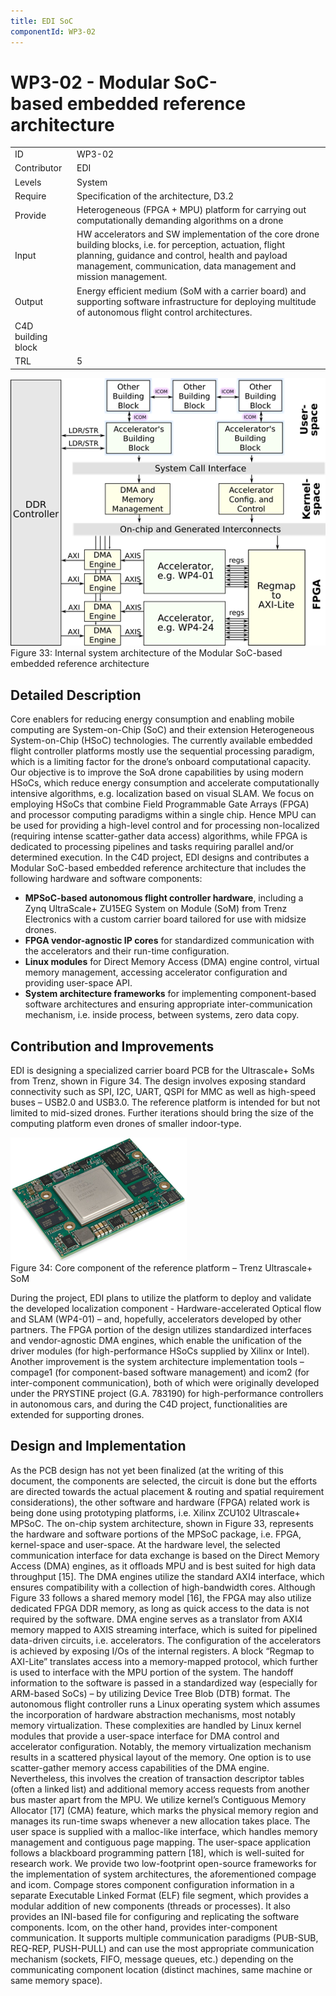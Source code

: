 ```yaml
---
title: EDI SoC
componentId: WP3-02
---
```


# WP3-02 - Modular SoC-based embedded reference architecture

|||
|-|-|
|ID|WP3-02|
|Contributor|EDI|
|Levels|System|
|Require|Specification of the architecture, D3.2|
|Provide|Heterogeneous (FPGA + MPU) platform for carrying out computationally demanding algorithms on a drone|
|Input|HW accelerators and SW implementation of the core drone building blocks, i.e. for perception, actuation, flight planning, guidance and control, health and payload management, communication, data management and mission management.|
|Output|Energy efficient medium (SoM with a carrier board) and supporting software infrastructure for deploying multitude of autonomous flight control architectures.|
|C4D building block||N/A, i.e. reference architecture|
|TRL|5|

![](../../images/wp3-02_01.png)  
Figure 33: Internal system architecture of the Modular SoC-based embedded reference architecture


## Detailed Description

Core enablers for reducing energy consumption and enabling mobile computing are System-on-Chip (SoC) and their extension Heterogeneous System-on-Chip (HSoC) technologies. The currently available embedded flight controller platforms mostly use the sequential processing paradigm, which is a limiting factor for the drone’s onboard computational capacity. Our objective is to improve the SoA drone capabilities by using modern HSoCs, which reduce energy consumption and accelerate computationally intensive algorithms, e.g. localization based on visual SLAM. We focus on employing HSoCs that combine Field Programmable Gate Arrays (FPGA) and processor computing paradigms within a single chip. Hence MPU can be used for providing a high-level control and for processing non-localized (requiring intense scatter-gather data access) algorithms, while FPGA is dedicated to processing pipelines and tasks requiring parallel and/or determined execution.
In the C4D project, EDI designs and contributes a Modular SoC-based embedded reference architecture that includes the following hardware and software components:

+ __MPSoC-based autonomous flight controller hardware__, including a Zynq UltraScale+ ZU15EG System on Module (SoM) from Trenz Electronics with a custom carrier board tailored for use with midsize drones.
+ __FPGA vendor-agnostic IP cores__ for standardized communication with the accelerators and their run-time configuration.
+ __Linux modules__ for Direct Memory Access (DMA) engine control, virtual memory management, accessing accelerator configuration and providing user-space API.
+ __System architecture frameworks__ for implementing component-based software architectures and ensuring appropriate inter-communication mechanism, i.e. inside process, between systems, zero data copy.

## Contribution and Improvements

EDI is designing a specialized carrier board PCB for the Ultrascale+ SoMs from Trenz, shown in Figure 34. The design involves exposing standard connectivity such as SPI, I2C, UART, QSPI for MMC as well as high-speed buses – USB2.0 and USB3.0. The reference platform is intended for but not limited to mid-sized drones. Further iterations should bring the size of the computing platform even drones of smaller indoor-type.

![](../../images/wp3-02_02.png)  
Figure 34: Core component of the reference platform – Trenz Ultrascale+ SoM

During the project, EDI plans to utilize the platform to deploy and validate the developed localization component - Hardware-accelerated Optical flow and SLAM (WP4-01) – and, hopefully, accelerators developed by other partners. The FPGA portion of the design utilizes standardized interfaces and vendor-agnostic DMA engines, which enable the unification of the driver modules (for high-performance HSoCs supplied by Xilinx or Intel).
Another improvement is the system architecture implementation tools – compage1 (for component-based software management) and icom2 (for inter-component communication), both of which were originally developed under the PRYSTINE project (G.A. 783190) for high-performance controllers in autonomous cars, and during the C4D project, functionalities are extended for supporting drones.


## Design and Implementation

As the PCB design has not yet been finalized (at the writing of this document, the components are selected, the circuit is done but the efforts are directed towards the actual placement & routing and spatial requirement considerations), the other software and hardware (FPGA) related work is being done using prototyping platforms, i.e. Xilinx ZCU102 Ultrascale+ MPSoC. The on-chip system architecture, shown in Figure 33, represents the hardware and software portions of the MPSoC package, i.e. FPGA, kernel-space and user-space. 
At the hardware level, the selected communication interface for data exchange is based on the Direct Memory Access (DMA) engines, as it offloads MPU and is best suited for high data throughput [15]. The DMA engines utilize the standard AXI4 interface, which ensures compatibility with a collection of high-bandwidth cores. Although Figure 33 follows a shared memory model [16], the FPGA may also utilize dedicated FPGA DDR memory, as long as quick access to the data is not required by the software. DMA engine serves as a translator from AXI4 memory mapped to AXIS streaming interface, which is suited for pipelined data-driven circuits, i.e. accelerators. The configuration of the accelerators is achieved by exposing I/Os of the internal registers. A block “Regmap to AXI-Lite” translates access into a memory-mapped protocol, which further is used to interface with the MPU portion of the system. The handoff information to the software is passed in a standardized way (especially for ARM-based SoCs) – by utilizing Device Tree Blob (DTB) format.
The autonomous flight controller runs a Linux operating system which assumes the incorporation of hardware abstraction mechanisms, most notably memory virtualization. These complexities are handled by Linux kernel modules that provide a user-space interface for DMA control and accelerator configuration. Notably, the memory virtualization mechanism results in a scattered physical layout of the memory. One option is to use scatter-gather memory access capabilities of the DMA engine. Nevertheless, this involves the creation of transaction descriptor tables (often a linked list) and additional memory access requests from another bus master apart from the MPU. We utilize kernel’s Contiguous Memory Allocator [17] (CMA) feature, which marks the physical memory region and manages its run-time swaps whenever a new allocation takes place. The user space is supplied with a malloc-like interface, which handles memory management and contiguous page mapping.
The user-space application follows a blackboard programming pattern [18], which is well-suited for research work. We provide two low-footprint open-source frameworks for the implementation of system architectures, the aforementioned compage and icom. Compage stores component configuration information in a separate Executable Linked Format (ELF) file segment, which provides a modular addition of new components (threads or processes). It also provides an INI-based file for configuring and replicating the software components. Icom, on the other hand, provides inter-component communication. It supports multiple communication paradigms (PUB-SUB, REQ-REP, PUSH-PULL) and can use the most appropriate communication mechanism (sockets, FIFO, message queues, etc.) depending on the communicating component location (distinct machines, same machine or same memory space).


